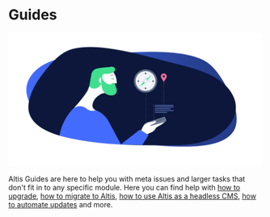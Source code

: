 # Guides

![Guides banner](./assets/banner-guides.png)

Altis Guides are here to help you with meta issues and larger tasks that don't fit in to any specific module. Here you can find help
with [how to upgrade](./upgrading/README.md), [how to migrate to Altis](docs://guides/migrating/),
[how to use Altis as a headless CMS](./headless/), [how to automate updates](./automatic-updates.md) and more.
